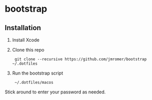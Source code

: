 bootstrap
=========

Installation
------------

1. Install Xcode

2. Clone this repo

   ```shell
    git clone --recursive https://github.com/jmromer/bootstrap ~/.dotfiles
   ```

3. Run the bootstrap script

   ```shell
    ~/.dotfiles/macos
    ```

Stick around to enter your password as needed.
